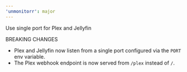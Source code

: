 ```yaml
---
'unmonitorr': major
---
```


Use single port for Plex and Jellyfin

BREAKING CHANGES

- Plex and Jellyfin now listen from a single port configured via the `PORT` env variable.
- The Plex webhook endpoint is now served from `/plex` instead of `/`.
